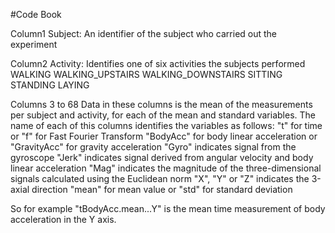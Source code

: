 #Code Book

Column1
Subject: An identifier of the subject who carried out the experiment

Column2
Activity: Identifies one of six activities the subjects performed
    WALKING 
    WALKING_UPSTAIRS 
    WALKING_DOWNSTAIRS 
    SITTING 
    STANDING 
    LAYING
    
Columns 3 to 68
Data in these columns is the mean of the measurements per subject and activity, for each of the mean and standard variables. 
The name of each of this columns identifies the variables as follows:
    "t" for time or "f" for Fast Fourier Transform
    "BodyAcc" for body linear acceleration or "GravityAcc" for gravity acceleration
    "Gyro" indicates signal from the gyroscope
    "Jerk" indicates signal derived from angular velocity and body linear acceleration
    "Mag" indicates the magnitude of the three-dimensional signals calculated using the Euclidean norm
    "X", "Y" or "Z" indicates the 3-axial direction
    "mean" for mean value or "std" for standard deviation
 
So for example "tBodyAcc.mean...Y" is the mean time measurement of body acceleration in the Y axis.